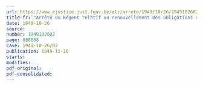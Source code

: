 ```yaml
---
url: https://www.ejustice.just.fgov.be/eli/arrete/1949/10/26/1949102602/justel
title-fr: "Arrêté du Régent relatif au renouvellement des obligations de la dette à 3 %, 1ère série"
date: 1949-10-26
source:
number: 1949102602
page: 888888
case: 1949-10-26/02
publication: 1949-11-10
starts:
modifies:
pdf-original:
pdf-consolidated:
---
```


